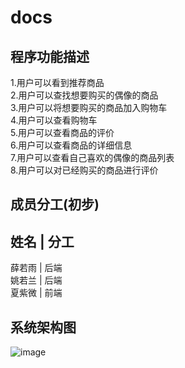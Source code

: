 # docs
## 程序功能描述  
1.用户可以看到推荐商品  
2.用户可以查找想要购买的偶像的商品  
3.用户可以将想要购买的商品加入购物车  
4.用户可以查看购物车  
5.用户可以查看商品的评价  
6.用户可以查看商品的详细信息  
7.用户可以查看自己喜欢的偶像的商品列表  
8.用户可以对已经购买的商品进行评价
## 成员分工(初步)  
姓名  |  分工
---- 
薛若雨  |  后端  
姚若兰  |  后端  
夏紫微  |  前端


## 系统架构图 
![image](https://github.com/IdolStore1/docs/blob/cd50fa054a3eac4a250016913e48a737181e)


